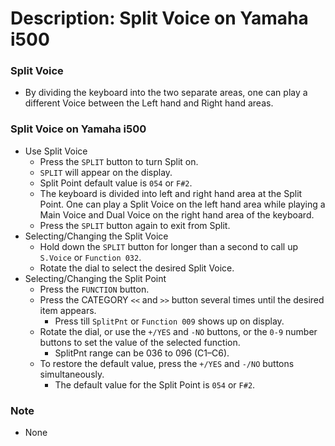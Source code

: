 # Description: Split Voice on Yamaha i500

### Split Voice
* By dividing the keyboard into the two separate areas, one can play a different Voice between the Left hand and Right 
  hand areas.

### Split Voice on Yamaha i500
* Use Split Voice
    - Press the `SPLIT` button to turn Split on.
    - `SPLIT` will appear on the display.
    - Split Point default value is `054` or `F#2`.      
    - The keyboard is divided into left and right hand area at the Split Point. One can play a Split Voice on the left 
      hand area while playing a Main Voice and Dual Voice on the right hand area of the keyboard.
    - Press the `SPLIT` button again to exit from Split.
* Selecting/Changing the Split Voice
    - Hold down the `SPLIT` button for longer than a second to call up `S.Voice` or `Function 032`.
    - Rotate the dial to select the desired Split Voice.
* Selecting/Changing the Split Point
    - Press the `FUNCTION` button.
    - Press the CATEGORY `<<` and `>>` button several times until the desired item appears. 
        - Press till `SplitPnt` or `Function 009` shows up on display.
    - Rotate the dial, or use the `+/YES` and `-NO` buttons, or the `0-9` number buttons to set the value of the 
      selected function. 
        - SplitPnt range can be 036 to 096 (C1–C6).
    - To restore the default value, press the `+/YES` and `-/NO` buttons simultaneously.
        - The default value for the Split Point is `054` or `F#2`.      

### Note
* None
